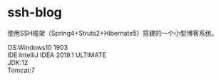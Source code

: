 # ssh-blog
使用SSH框架（Spring4+Struts2+Hibernate5）搭建的一个小型博客系统。  

OS:Windows10 1903  
IDE:IntelliJ IDEA 2019.1 ULTIMATE  
JDK:12  
Tomcat:7  
